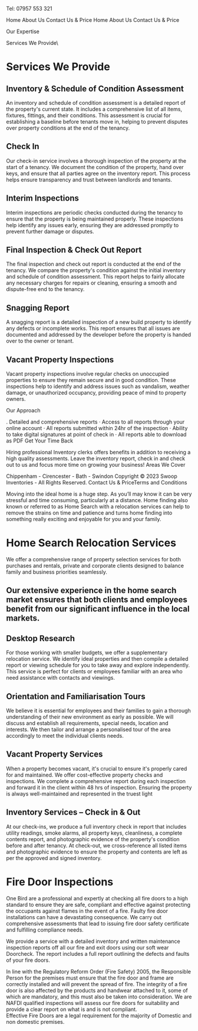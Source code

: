 Tel: 07957 553 321

Home
About Us
Contact Us & Price
Home
About Us
Contact Us & Price

Our Expertise

Services We Provide\

# Services We Provide

## Inventory & Schedule of Condition Assessment
An inventory and schedule of condition assessment is a detailed report of the property's current state. It includes a comprehensive list of all items, fixtures, fittings, and their conditions. This assessment is crucial for establishing a baseline before tenants move in, helping to prevent disputes over property conditions at the end of the tenancy.

## Check In
Our check-in service involves a thorough inspection of the property at the start of a tenancy. We document the condition of the property, hand over keys, and ensure that all parties agree on the inventory report. This process helps ensure transparency and trust between landlords and tenants.

## Interim Inspections
Interim inspections are periodic checks conducted during the tenancy to ensure that the property is being maintained properly. These inspections help identify any issues early, ensuring they are addressed promptly to prevent further damage or disputes.

## Final Inspection & Check Out Report
The final inspection and check out report is conducted at the end of the tenancy. We compare the property's condition against the initial inventory and schedule of condition assessment. This report helps to fairly allocate any necessary charges for repairs or cleaning, ensuring a smooth and dispute-free end to the tenancy.

## Snagging Report
A snagging report is a detailed inspection of a new build property to identify any defects or incomplete works. This report ensures that all issues are documented and addressed by the developer before the property is handed over to the owner or tenant.

## Vacant Property Inspections
Vacant property inspections involve regular checks on unoccupied properties to ensure they remain secure and in good condition. These inspections help to identify and address issues such as vandalism, weather damage, or unauthorized occupancy, providing peace of mind to property owners.


Our Approach

. Detailed and comprehensive reports 
· Access to all reports through your online account 
· All reports submitted within 24hr of the inspection
· Ability to take digital signatures at point of check in 
· All reports able to download as PDF 
Get Your Time Back

Hiring professional Inventory clerks offers benefits in addition to receiving a high quality assessments. Leave the  inventory report, check in and check out to us and focus more time on growing your business! 
Areas We Cover

Chippenham - Cirencester - Bath - Swindon 
Copyright © 2023 Swoop Inventories - All Rights Reserved.
Contact Us & PriceTerms and Conditions


Moving into the ideal home is a huge step. As you’ll may know it can be very stressful and time consuming, particularly at a distance.  Home finding also known or referred to as Home Search with a relocation services can help to remove the strains on time and patience and turns home finding into something really exciting and enjoyable for you and your family.  

# Home Search Relocation Services 

We offer a comprehensive range of property selection services for both purchases and rentals, private and corporate clients designed to balance family and business priorities seamlessly.

## Our extensive experience in the home search market ensures that both clients and employees benefit from our significant influence in the local markets.


## Desktop Research 
For those working with smaller budgets, we offer a supplementary relocation service. We identify ideal properties and then compile a detailed report or viewing schedule for you to take away and explore independently. This service is perfect for clients or employees familiar with an area who need assistance with contacts and viewings.

## Orientation and Familiarisation Tours 
We believe it is essential for employees and their families to gain a thorough understanding of their new environment as early as possible. We will discuss and establish all requirements, special needs, location and interests. We then tailor and arrange a personalised tour of the area accordingly to meet the individual clients needs. 

## Vacant Property Services 
When a property becomes vacant, it's crucial to ensure it's properly cared for and maintained. We offer cost-effective property checks and inspections. We complete a comprehensive report during each inspection and forward it in the client within 48 hrs of inspection. Ensuring the property is always well-maintained and represented in the truest light 


## Inventory Services – Check in & Out 
At our check-ins, we produce a full inventory check in report that includes utility readings, smoke alarms, all property keys, cleanliness, a complete contents report, and photographic evidence of the property's condition before and after tenancy. At check-out, we cross-reference all listed items and photographic evidence to ensure the property and contents are left as per the approved and signed inventory.


# Fire Door Inspections 

One Bird are a professional and expertly at checking all fire doors to a high standard to ensure they are safe, compliant and effective against protecting the occupants against flames in the event of a fire.  Faulty fire door installations can have a devastating consequence.  We carry out comprehensive assessments that lead to issuing fire door safety certificate and fulfilling compliance needs. 

We provide a service with a detailed inventory and written maintenance inspection reports off all our fire and exit doors using our soft wear Doorcheck.  The report includes a full report outlining the defects and faults of your fire doors.   

In line with the Regulatory Reform Order (Fire Safety) 2005, the Responsible Person for the premises must ensure that the fire door and frame are correctly installed and will prevent the spread of fire.  The integrity of a fire door is also affected by the products and handwear attached to it, some of which are mandatory, and this must also be taken into consideration.  We are NAFDI qualified inspections will assess our fire doors for suitability and provide a clear report on what is and is not compliant.  
Effective Fire Doors are a legal requirement for the majority of Domestic and non domestic premises.  

